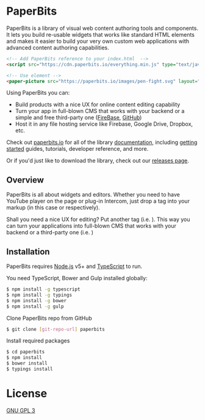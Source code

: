 # PaperBits

PaperBits is a library of visual web content authoring tools and components. It lets you build re-usable widgets that works like standard HTML elements and makes it easier to build your very own custom web applications with advanced content authoring capabilities.

```html
<!-- Add PaperBits reference to your index.html  -->
<script src="https://cdn.paperbits.io/everything.min.js" type="text/javascript"></script>

<!-- Use element -->
<paper-picture src="https://paperbits.io/images/pen-fight.svg" layout="noframe"></paper-picture>
```
Using PaperBits you can:
  - Build products with a nice UX for online content editing capability
  - Turn your app in full-blown CMS that works with your backend or a simple and free third-party one ([FireBase](https://firebase.google.com/), [GitHub](https://developer.github.com/)) 
  - Host it in any file hosting service like Firebase, Google Drive, Dropbox, etc.

Check out [paperbits.io](https://paperbits.io) for all of the library [documentation](https://github.com/paperbits/paperbits-knockout/wiki/Documentation), including [getting started](https://github.com/paperbits/paperbits-knockout/wiki/Documentation#getting-started) guides, tutorials, developer reference, and more.

Or if you'd just like to download the library, check out our [releases page](https://github.com/paperbits/paperbits-knockout/releases).

## Overview
PaperBits is all about widgets and editors. Whether you need to have YouTube player on the page or plug-in Intercom, just drop a tag into your markup (in this case <paper-youtube> or <paper-intercom> respectively). 

Shall you need a nice UX for editing? Put another tag (i.e. <paper-youtube-editor>). This way you can turn your applications into full-blown CMS that works with your backend or a third-party one (i.e. [<paper-firebase>](https://github.com/paperbits/paperbits-samples/wiki/Documentation#firebase)) 

## Installation

PaperBits requires [Node.js](https://nodejs.org/) v5+ and [TypeScript](http://www.typescriptlang.org/) to run.

You need TypeScript, Bower and Gulp installed globally:
```sh
$ npm install -g typescript
$ npm install -g typings 
$ npm install -g bower 
$ npm install -g gulp
```
Clone PaperBits repo from GitHub
```sh
$ git clone [git-repo-url] paperbits
```
Install required packages
```sh
$ cd paperbits
$ npm install
$ bower install
$ typings install
```
# License
[GNU GPL 3](https://github.com/paperbits/paperbits-knockout/blob/master/LICENSE)
